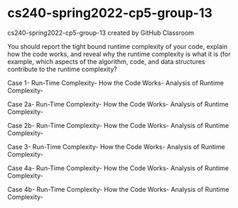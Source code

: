 # cs240-spring2022-cp5-group-13
cs240-spring2022-cp5-group-13 created by GitHub Classroom

You should report the tight bound runtime complexity of your code, explain how the code works, and reveal why the runtime complexity is what it is (for example, which aspects of the algorithm, code, and data structures contribute to the runtime complexity?

Case 1-
Run-Time Complexity-
How the Code Works-
Analysis of Runtime Complexity-

Case 2a-
Run-Time Complexity-
How the Code Works-
Analysis of Runtime Complexity-

Case 2b-
Run-Time Complexity-
How the Code Works-
Analysis of Runtime Complexity-

Case 3- 
Run-Time Complexity-
How the Code Works-
Analysis of Runtime Complexity-

Case 4a-
Run-Time Complexity-
How the Code Works-
Analysis of Runtime Complexity-

Case 4b-
Run-Time Complexity-
How the Code Works-
Analysis of Runtime Complexity-


